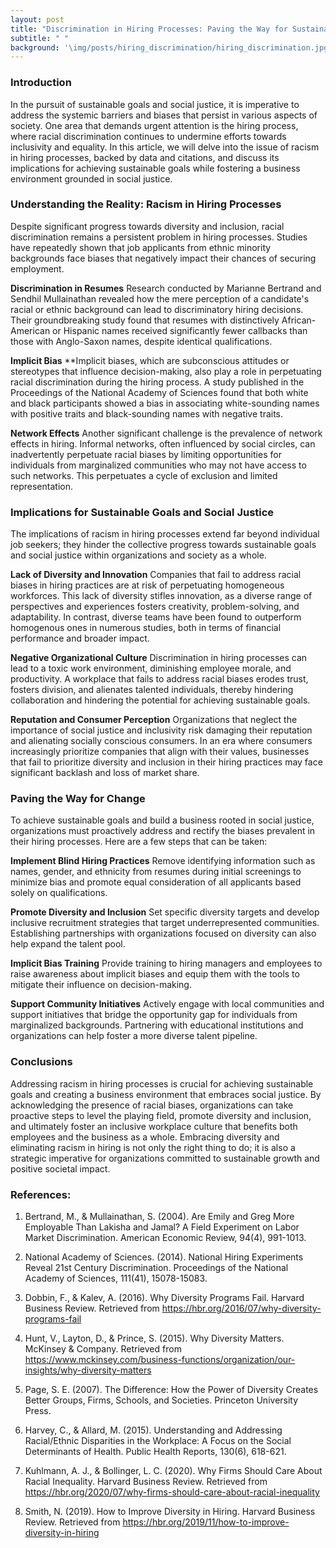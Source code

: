 ```yaml
---
layout: post
title: "Discrimination in Hiring Processes: Paving the Way for Sustainable Goals and Social Justice in Business"
subtitle: " "
background: '\img/posts/hiring_discrimination/hiring_discrimination.jpg' 
---
```



### Introduction 

In the pursuit of sustainable goals and social justice, it is imperative to address the systemic barriers and biases that persist in various aspects of society. One area that demands urgent attention is the hiring process, where racial discrimination continues to undermine efforts towards inclusivity and equality. In this article, we will delve into the issue of racism in hiring processes, backed by data and citations, and discuss its implications for achieving sustainable goals while fostering a business environment grounded in social justice.

### Understanding the Reality: Racism in Hiring Processes

Despite significant progress towards diversity and inclusion, racial discrimination remains a persistent problem in hiring processes. Studies have repeatedly shown that job applicants from ethnic minority backgrounds face biases that negatively impact their chances of securing employment.

**Discrimination in Resumes**
Research conducted by Marianne Bertrand and Sendhil Mullainathan revealed how the mere perception of a candidate's racial or ethnic background can lead to discriminatory hiring decisions. Their groundbreaking study found that resumes with distinctively African-American or Hispanic names received significantly fewer callbacks than those with Anglo-Saxon names, despite identical qualifications.

**Implicit Bias**
**Implicit biases, which are subconscious attitudes or stereotypes that influence decision-making, also play a role in perpetuating racial discrimination during the hiring process. A study published in the Proceedings of the National Academy of Sciences found that both white and black participants showed a bias in associating white-sounding names with positive traits and black-sounding names with negative traits.

**Network Effects**
Another significant challenge is the prevalence of network effects in hiring. Informal networks, often influenced by social circles, can inadvertently perpetuate racial biases by limiting opportunities for individuals from marginalized communities who may not have access to such networks. This perpetuates a cycle of exclusion and limited representation.

### Implications for Sustainable Goals and Social Justice

The implications of racism in hiring processes extend far beyond individual job seekers; they hinder the collective progress towards sustainable goals and social justice within organizations and society as a whole.

**Lack of Diversity and Innovation**
Companies that fail to address racial biases in hiring practices are at risk of perpetuating homogeneous workforces. This lack of diversity stifles innovation, as a diverse range of perspectives and experiences fosters creativity, problem-solving, and adaptability. In contrast, diverse teams have been found to outperform homogenous ones in numerous studies, both in terms of financial performance and broader impact.

**Negative Organizational Culture**
Discrimination in hiring processes can lead to a toxic work environment, diminishing employee morale, and productivity. A workplace that fails to address racial biases erodes trust, fosters division, and alienates talented individuals, thereby hindering collaboration and hindering the potential for achieving sustainable goals.

**Reputation and Consumer Perception**
Organizations that neglect the importance of social justice and inclusivity risk damaging their reputation and alienating socially conscious consumers. In an era where consumers increasingly prioritize companies that align with their values, businesses that fail to prioritize diversity and inclusion in their hiring practices may face significant backlash and loss of market share.

### Paving the Way for Change

To achieve sustainable goals and build a business rooted in social justice, organizations must proactively address and rectify the biases prevalent in their hiring processes. Here are a few steps that can be taken:

**Implement Blind Hiring Practices**
Remove identifying information such as names, gender, and ethnicity from resumes during initial screenings to minimize bias and promote equal consideration of all applicants based solely on qualifications.

**Promote Diversity and Inclusion**
Set specific diversity targets and develop inclusive recruitment strategies that target underrepresented communities. Establishing partnerships with organizations focused on diversity can also help expand the talent pool.

**Implicit Bias Training**
Provide training to hiring managers and employees to raise awareness about implicit biases and equip them with the tools to mitigate their influence on decision-making.

**Support Community Initiatives**
Actively engage with local communities and support initiatives that bridge the opportunity gap for individuals from marginalized backgrounds. Partnering with educational institutions and organizations can help foster a more diverse talent pipeline.

### Conclusions

Addressing racism in hiring processes is crucial for achieving sustainable goals and creating a business environment that embraces social justice. By acknowledging the presence of racial biases, organizations can take proactive steps to level the playing field, promote diversity and inclusion, and ultimately foster an inclusive workplace culture that benefits both employees and the business as a whole. Embracing diversity and eliminating racism in hiring is not only the right thing to do; it is also a strategic imperative for organizations committed to sustainable growth and positive societal impact.


### References:

1. Bertrand, M., & Mullainathan, S. (2004). Are Emily and Greg More Employable Than Lakisha and Jamal? A Field Experiment on Labor Market Discrimination. American Economic Review, 94(4), 991-1013.

2. National Academy of Sciences. (2014). National Hiring Experiments Reveal 21st Century Discrimination. Proceedings of the National Academy of Sciences, 111(41), 15078-15083.

3. Dobbin, F., & Kalev, A. (2016). Why Diversity Programs Fail. Harvard Business Review. Retrieved from https://hbr.org/2016/07/why-diversity-programs-fail

4. Hunt, V., Layton, D., & Prince, S. (2015). Why Diversity Matters. McKinsey & Company. Retrieved from https://www.mckinsey.com/business-functions/organization/our-insights/why-diversity-matters

5. Page, S. E. (2007). The Difference: How the Power of Diversity Creates Better Groups, Firms, Schools, and Societies. Princeton University Press.

6. Harvey, C., & Allard, M. (2015). Understanding and Addressing Racial/Ethnic Disparities in the Workplace: A Focus on the Social Determinants of Health. Public Health Reports, 130(6), 618-621.

7. Kuhlmann, A. J., & Bollinger, L. C. (2020). Why Firms Should Care About Racial Inequality. Harvard Business Review. Retrieved from https://hbr.org/2020/07/why-firms-should-care-about-racial-inequality

8. Smith, N. (2019). How to Improve Diversity in Hiring. Harvard Business Review. Retrieved from https://hbr.org/2019/11/how-to-improve-diversity-in-hiring
